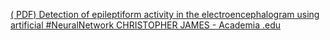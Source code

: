 [( PDF) Detection of epileptiform activity in the electroencephalogram using artificial #NeuralNetwork   CHRISTOPHER JAMES - Academia .edu](https://qi.tc/qi/116690)